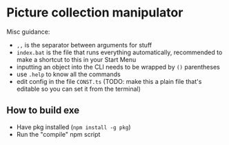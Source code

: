 # Picture collection manipulator

Misc guidance:
- `,,` is the separator between arguments for stuff
- `index.bat` is the file that runs everything automatically, recommended to make a shortcut to this in your Start Menu
- inputting an object into the CLI needs to be wrapped by `()` parentheses
- use `.help` to know all the commands
- edit config in the file `CONST.ts` (TODO: make this a plain file that's editable so you can set it from the terminal)

## How to build exe
- Have pkg installed (`npm install -g pkg`)
- Run the "compile" npm script